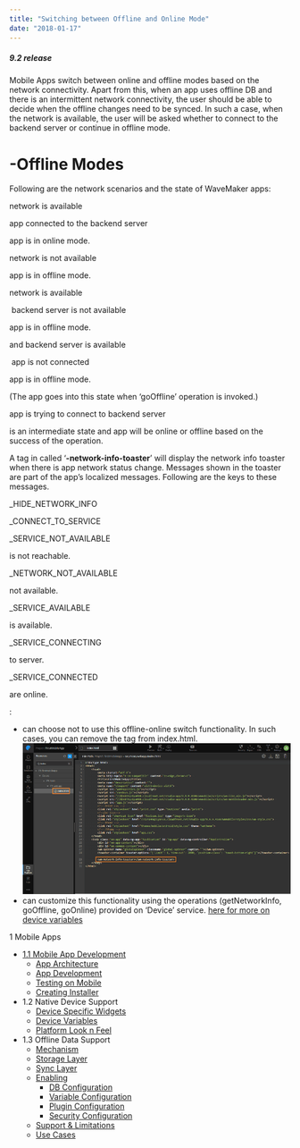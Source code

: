```yaml
---
title: "Switching between Offline and Online Mode"
date: "2018-01-17"
---
```


##### 9.2 release

Mobile Apps switch between online and offline modes based on the network connectivity. Apart from this, when an app uses offline DB and there is an intermittent network connectivity, the user should be able to decide when the offline changes need to be synced. In such a case, when the network is available, the user will be asked whether to connect to the backend server or continue in offline mode.

# \-Offline Modes

Following are the network scenarios and the state of WaveMaker apps:

network is available

app connected to the backend server

app is in online mode.

network is not available

app is in offline mode.

network is available

 backend server is not available

app is in offline mode.

and backend server is available

 app is not connected

app is in offline mode.

(The app goes into this state when ‘goOffline’ operation is invoked.)

app is trying to connect to backend server

is an intermediate state and app will be online or offline based on the success of the operation.

A tag in called ‘**\-network-info-toaster**’ will display the network info toaster when there is app network status change. Messages shown in the toaster are part of the app’s localized messages. Following are the keys to these messages.

\_HIDE\_NETWORK\_INFO

\_CONNECT\_TO\_SERVICE

\_SERVICE\_NOT\_AVAILABLE

is not reachable.

\_NETWORK\_NOT\_AVAILABLE

not available.

\_SERVICE\_AVAILABLE

is available.

\_SERVICE\_CONNECTING

to server.

\_SERVICE\_CONNECTED

are online.

:

- can choose not to use this offline-online switch functionality. In such cases, you can remove the tag from index.html. [![](../assets/offon_index.png)](../assets/offon_index.png)
- can customize this functionality using the operations (getNetworkInfo, goOffline, goOnline) provided on ‘Device’ service. [here for more on device variables](/learn/hybrid-mobile/device-variables/)

1 Mobile Apps

- [1.1 Mobile App Development](#)
    - [App Architecture](#mobile-app-architecture)
    - [App Development](#mobile-app-development)
    - [Testing on Mobile](#testing-mobile)
    - [Creating Installer](#creating-installer)
- 1.2 Native Device Support
    - [Device Specific Widgets](/learn/hybrid-mobile/native-device-support/#device-specific-widgets)
    - [Device Variables](/learn/hybrid-mobile/native-device-support/#device-features-variables)
    - [Platform Look n Feel](/learn/hybrid-mobile/native-device-support/#platform-support)
- 1.3 Offline Data Support
    - [Mechanism](/learn/hybrid-mobile/offline-data-support/#working)
    - [Storage Layer](/learn/hybrid-mobile/offline-data-support/#storage-layer)
    - [Sync Layer](/learn/hybrid-mobile/offline-data-support/#sync-layer)
    - [Enabling](/learn/hybrid-mobile/offline-data-support/#enabling)
        - [DB Configuration](/learn/hybrid-mobile/offline-data-support/#db)
        - [Variable Configuration](/learn/hybrid-mobile/offline-data-support/#variable)
        - [Plugin Configuration](/learn/hybrid-mobile/offline-data-support/#plugin)
        - [Security Configuration](/learn/hybrid-mobile/offline-data-support/#security)
    - [Support & Limitations](/learn/hybrid-mobile/offline-data-support/#limitations)
    - [Use Cases](/learn/hybrid-mobile/offline-data-support/#use-cases)
